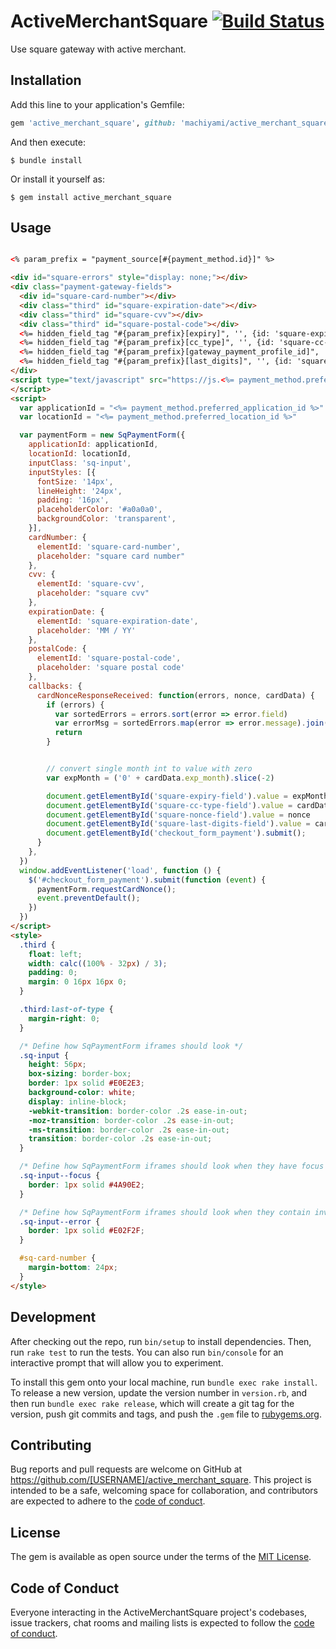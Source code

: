 # ActiveMerchantSquare [![Build Status](https://travis-ci.com/machiyami/active_merchant_square.svg?branch=master)](https://travis-ci.com/machiyami/active_merchant_square)

Use square gateway with active merchant.  

## Installation

Add this line to your application's Gemfile:

```ruby
gem 'active_merchant_square', github: 'machiyami/active_merchant_square', branch: 'master'
```

And then execute:

    $ bundle install

Or install it yourself as:

    $ gem install active_merchant_square

## Usage

```html

<% param_prefix = "payment_source[#{payment_method.id}]" %>

<div id="square-errors" style="display: none;"></div>
<div class="payment-gateway-fields">
  <div id="square-card-number"></div>
  <div class="third" id="square-expiration-date"></div>
  <div class="third" id="square-cvv"></div>
  <div class="third" id="square-postal-code"></div>
  <%= hidden_field_tag "#{param_prefix}[expiry]", '', {id: 'square-expiry-field'} %>
  <%= hidden_field_tag "#{param_prefix}[cc_type]", '', {id: 'square-cc-type-field'} %>
  <%= hidden_field_tag "#{param_prefix}[gateway_payment_profile_id]", '', {id: 'square-nonce-field'} %>
  <%= hidden_field_tag "#{param_prefix}[last_digits]", '', {id: 'square-last-digits-field'} %>
</div>
<script type="text/javascript" src="https://js.<%= payment_method.preferred_test_mode ? 'squareupsandbox' : 'squareup' %>.com/v2/paymentform">
</script>
<script>
  var applicationId = "<%= payment_method.preferred_application_id %>"
  var locationId = "<%= payment_method.preferred_location_id %>"

  var paymentForm = new SqPaymentForm({
    applicationId: applicationId,
    locationId: locationId,
    inputClass: 'sq-input',
    inputStyles: [{
      fontSize: '14px',
      lineHeight: '24px',
      padding: '16px',
      placeholderColor: '#a0a0a0',
      backgroundColor: 'transparent',
    }],
    cardNumber: {
      elementId: 'square-card-number',
      placeholder: "square card number"
    },
    cvv: {
      elementId: 'square-cvv',
      placeholder: "square cvv"
    },
    expirationDate: {
      elementId: 'square-expiration-date',
      placeholder: 'MM / YY'
    },
    postalCode: {
      elementId: 'square-postal-code',
      placeholder: 'square postal code'
    },
    callbacks: {
      cardNonceResponseReceived: function(errors, nonce, cardData) {
        if (errors) {
          var sortedErrors = errors.sort(error => error.field)
          var errorMsg = sortedErrors.map(error => error.message).join(', ') + '.'
          return
        }


        // convert single month int to value with zero
        var expMonth = ('0' + cardData.exp_month).slice(-2)

        document.getElementById('square-expiry-field').value = expMonth + '/' + cardData.exp_year
        document.getElementById('square-cc-type-field').value = cardData.card_brand.toLowerCase()
        document.getElementById('square-nonce-field').value = nonce
        document.getElementById('square-last-digits-field').value = cardData.last_4
        document.getElementById('checkout_form_payment').submit();
      }
    },
  })
  window.addEventListener('load', function () {
    $('#checkout_form_payment').submit(function (event) {
      paymentForm.requestCardNonce();
      event.preventDefault();
    })
  })
</script>
<style>
  .third {
    float: left;
    width: calc((100% - 32px) / 3);
    padding: 0;
    margin: 0 16px 16px 0;
  }

  .third:last-of-type {
    margin-right: 0;
  }

  /* Define how SqPaymentForm iframes should look */
  .sq-input {
    height: 56px;
    box-sizing: border-box;
    border: 1px solid #E0E2E3;
    background-color: white;
    display: inline-block;
    -webkit-transition: border-color .2s ease-in-out;
    -moz-transition: border-color .2s ease-in-out;
    -ms-transition: border-color .2s ease-in-out;
    transition: border-color .2s ease-in-out;
  }

  /* Define how SqPaymentForm iframes should look when they have focus */
  .sq-input--focus {
    border: 1px solid #4A90E2;
  }

  /* Define how SqPaymentForm iframes should look when they contain invalid values */
  .sq-input--error {
    border: 1px solid #E02F2F;
  }

  #sq-card-number {
    margin-bottom: 24px;
  }
</style>
```



## Development

After checking out the repo, run `bin/setup` to install dependencies. Then, run `rake test` to run the tests. You can also run `bin/console` for an interactive prompt that will allow you to experiment.

To install this gem onto your local machine, run `bundle exec rake install`. To release a new version, update the version number in `version.rb`, and then run `bundle exec rake release`, which will create a git tag for the version, push git commits and tags, and push the `.gem` file to [rubygems.org](https://rubygems.org).

## Contributing

Bug reports and pull requests are welcome on GitHub at https://github.com/[USERNAME]/active_merchant_square. This project is intended to be a safe, welcoming space for collaboration, and contributors are expected to adhere to the [code of conduct](https://github.com/machiyami/active_merchant_square/blob/master/CODE_OF_CONDUCT.md).


## License

The gem is available as open source under the terms of the [MIT License](https://opensource.org/licenses/MIT).

## Code of Conduct

Everyone interacting in the ActiveMerchantSquare project's codebases, issue trackers, chat rooms and mailing lists is expected to follow the [code of conduct](https://github.com/machiyami/active_merchant_square/blob/master/CODE_OF_CONDUCT.md).
